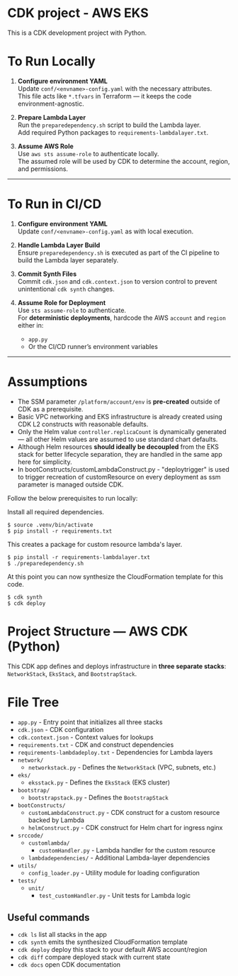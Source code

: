
# CDK project - AWS EKS

This is a CDK development project with Python.

# To Run Locally

1. **Configure environment YAML**  
   Update `conf/<envname>-config.yaml` with the necessary attributes.  
   This file acts like `*.tfvars` in Terraform — it keeps the code environment-agnostic.

2. **Prepare Lambda Layer**  
   Run the `preparedependency.sh` script to build the Lambda layer.  
   Add required Python packages to `requirements-lambdalayer.txt`.

3. **Assume AWS Role**  
   Use `aws sts assume-role` to authenticate locally.  
   The assumed role will be used by CDK to determine the account, region, and permissions.
---
# To Run in CI/CD
1. **Configure environment YAML**  
   Update `conf/<envname>-config.yaml` as with local execution.

2. **Handle Lambda Layer Build**  
   Ensure `preparedependency.sh` is executed as part of the CI pipeline to build the Lambda layer separately.

3. **Commit Synth Files**  
   Commit `cdk.json` and `cdk.context.json` to version control to prevent unintentional `cdk synth` changes.

4. **Assume Role for Deployment**  
   Use `sts assume-role` to authenticate.  
   For **deterministic deployments**, hardcode the AWS `account` and `region` either in:
   - `app.py`  
   - Or the CI/CD runner’s environment variables
---
# Assumptions

-  The SSM parameter `/platform/account/env` is **pre-created** outside of CDK as a prerequisite.
-  Basic VPC networking and EKS infrastructure is already created using CDK L2 constructs with reasonable defaults.
-  Only the Helm value `controller.replicaCount` is dynamically generated — all other Helm values are assumed to use standard chart defaults.
-  Although Helm resources **should ideally be decoupled** from the EKS stack for better lifecycle separation, they are handled in the same app here for simplicity.
-  In bootConstructs/customLambdaConstruct.py - "deploytrigger" is used to trigger recreation of customResource on every deployment as ssm parameter is managed outside CDK.


Follow the below prerequisites to run locally:

Install all required dependencies.
```
$ source .venv/bin/activate
$ pip install -r requirements.txt
```
This creates a package for custom resource lambda's layer.
```
$ pip install -r requirements-lambdalayer.txt
$ ./preparedependency.sh
```
At this point you can now synthesize the CloudFormation template for this code.
```
$ cdk synth
$ cdk deploy
```
# Project Structure — AWS CDK (Python)

This CDK app defines and deploys infrastructure in **three separate stacks**: `NetworkStack`, `EksStack`, and `BootstrapStack`.

# File Tree

- `app.py` - Entry point that initializes all three stacks
- `cdk.json` - CDK configuration
- `cdk.context.json` - Context values for lookups
- `requirements.txt` - CDK and construct dependencies
- `requirements-lambdadeploy.txt` - Dependencies for Lambda layers
- `network/`
  - `networkstack.py` - Defines the `NetworkStack` (VPC, subnets, etc.)
- `eks/`
  - `eksstack.py` - Defines the `EksStack` (EKS cluster)
- `bootstrap/`
  - `bootstrapstack.py` - Defines the `BootstrapStack`
- `bootConstructs/`
  - `customLambdaConstruct.py` - CDK construct for a custom resource backed by Lambda
  - `helmConstruct.py` - CDK construct for Helm chart for ingress nginx
- `srccode/`
  - `customlambda/`
    - `customHandler.py` - Lambda handler for the custom resource
  - `lambdadependencies/` - Additional Lambda-layer dependencies
- `utils/`
  - `config_loader.py` - Utility module for loading configuration
- `tests/`
  - `unit/`
    - `test_customHandler.py` - Unit tests for Lambda logic



## Useful commands

 * `cdk ls`          list all stacks in the app
 * `cdk synth`       emits the synthesized CloudFormation template
 * `cdk deploy`      deploy this stack to your default AWS account/region
 * `cdk diff`        compare deployed stack with current state
 * `cdk docs`        open CDK documentation
